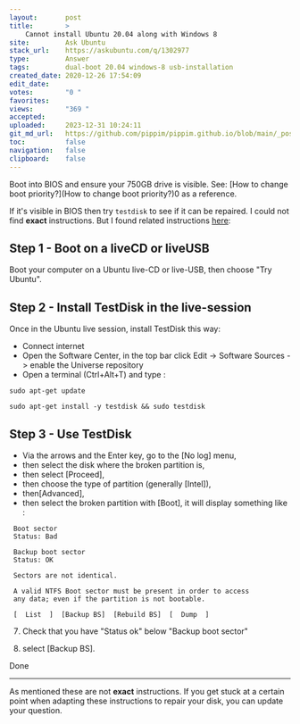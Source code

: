 ```yaml
---
layout:       post
title:        >
    Cannot install Ubuntu 20.04 along with Windows 8
site:         Ask Ubuntu
stack_url:    https://askubuntu.com/q/1302977
type:         Answer
tags:         dual-boot 20.04 windows-8 usb-installation
created_date: 2020-12-26 17:54:09
edit_date:    
votes:        "0 "
favorites:    
views:        "369 "
accepted:     
uploaded:     2023-12-31 10:24:11
git_md_url:   https://github.com/pippim/pippim.github.io/blob/main/_posts/2020/2020-12-26-Cannot-install-Ubuntu-20.04-along-with-Windows-8.md
toc:          false
navigation:   false
clipboard:    false
---
```


Boot into BIOS and ensure your 750GB drive is visible. See: [How to change boot priority?](How to change boot priority?)0 as a reference.

If it's visible in BIOS then try `testdisk` to see if it can be repaired. I could not find **exact** instructions. But I found related instructions [here][1]:

## Step 1 - Boot on a liveCD or liveUSB

Boot your computer on a Ubuntu live-CD or live-USB, then choose "Try Ubuntu".

## Step 2 - Install TestDisk in the live-session

Once in the Ubuntu live session, install TestDisk this way:

- Connect internet
- Open the Software Center, in the top bar click Edit -> Software Sources -> enable the Universe repository
- Open a terminal (Ctrl+Alt+T) and type : 

``` 
sudo apt-get update

sudo apt-get install -y testdisk && sudo testdisk
```

## Step 3 - Use TestDisk

- Via the arrows and the Enter key, go to the [No log] menu,
- then select the disk where the broken partition is,
- then select [Proceed],
- then choose the type of partition (generally [Intel]),
- then[Advanced],
- then select the broken partition with [Boot], it will display something like : 

``` 
 Boot sector
 Status: Bad

 Backup boot sector
 Status: OK

 Sectors are not identical.

 A valid NTFS Boot sector must be present in order to access
 any data; even if the partition is not bootable.

 [  List  ]  [Backup BS]  [Rebuild BS]  [  Dump  ]
```

7. Check that you have "Status ok" below "Backup boot sector"

8. select [Backup BS].

Done 


----------

As mentioned these are not **exact** instructions. If you get stuck at a certain point when adapting these instructions to repair your disk, you can update your question.



  [1]: https://help.ubuntu.com/community/BootSectorFix
